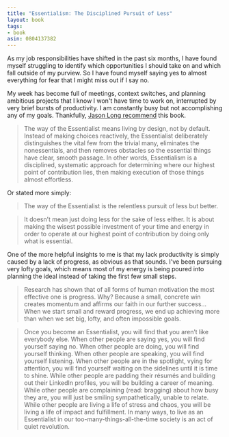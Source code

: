```yaml
---
title: "Essentialism: The Disciplined Pursuit of Less"
layout: book
tags:
- book
asin: 0804137382
---
```


As my job responsibilities have shifted in the past six months, I have found myself struggling to identify which opportunities I should take on and which fall outside of my purview. So I have found myself saying yes to almost everything for fear that I might miss out if I say no.

My week has become full of meetings, context switches, and planning ambitious projects that I know I won't have time to work on, interrupted by very brief bursts of productivity. I am constantly busy but not accomplishing any of my goals. Thankfully, [Jason Long recommend](https://twitter.com/jasonlong/status/593826514040451072) this book.

> The way of the Essentialist means living by design, not by default. Instead of making choices reactively, the Essentialist deliberately distinguishes the vital few from the trivial many, eliminates the nonessentials, and then removes obstacles so the essential things have clear, smooth passage. In other words, Essentialism is a disciplined, systematic approach for determining where our highest point of contribution lies, then making execution of those things almost effortless.

Or stated more simply:

> The way of the Essentialist is the relentless pursuit of less but better.

> It doesn’t mean just doing less for the sake of less either. It is about making the wisest possible investment of your time and energy in order to operate at our highest point of contribution by doing only what is essential.

One of the more helpful insights to me is that my lack productivity is simply caused by a lack of progress, as obvious as that sounds. I've been pursuing very lofty goals, which means most of my energy is being poured into planning the ideal instead of taking the first few small steps.

> Research has shown that of all forms of human motivation the most effective one is progress. Why? Because a small, concrete win creates momentum and affirms our faith in our further success…When we start small and reward progress, we end up achieving more than when we set big, lofty, and often impossible goals.

> Once you become an Essentialist, you will find that you aren’t like everybody else. When other people are saying yes, you will find yourself saying no. When other people are doing, you will find yourself thinking. When other people are speaking, you will find yourself listening. When other people are in the spotlight, vying for attention, you will find yourself waiting on the sidelines until it is time to shine. While other people are padding their résumés and building out their LinkedIn profiles, you will be building a career of meaning. While other people are complaining (read: bragging) about how busy they are, you will just be smiling sympathetically, unable to relate. While other people are living a life of stress and chaos, you will be living a life of impact and fulfillment. In many ways, to live as an Essentialist in our too-many-things-all-the-time society is an act of quiet revolution.
